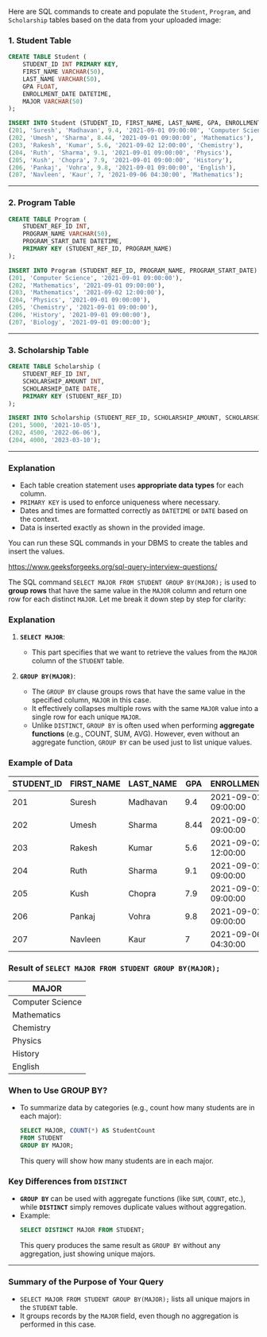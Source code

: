 Here are SQL commands to create and populate the `Student`, `Program`, and `Scholarship` tables based on the data from your uploaded image:

### **1. Student Table**
```sql
CREATE TABLE Student (
    STUDENT_ID INT PRIMARY KEY,
    FIRST_NAME VARCHAR(50),
    LAST_NAME VARCHAR(50),
    GPA FLOAT,
    ENROLLMENT_DATE DATETIME,
    MAJOR VARCHAR(50)
);

INSERT INTO Student (STUDENT_ID, FIRST_NAME, LAST_NAME, GPA, ENROLLMENT_DATE, MAJOR) VALUES
(201, 'Suresh', 'Madhavan', 9.4, '2021-09-01 09:00:00', 'Computer Science'),
(202, 'Umesh', 'Sharma', 8.44, '2021-09-01 09:00:00', 'Mathematics'),
(203, 'Rakesh', 'Kumar', 5.6, '2021-09-02 12:00:00', 'Chemistry'),
(204, 'Ruth', 'Sharma', 9.1, '2021-09-01 09:00:00', 'Physics'),
(205, 'Kush', 'Chopra', 7.9, '2021-09-01 09:00:00', 'History'),
(206, 'Pankaj', 'Vohra', 9.8, '2021-09-01 09:00:00', 'English'),
(207, 'Navleen', 'Kaur', 7, '2021-09-06 04:30:00', 'Mathematics');
```

---

### **2. Program Table**
```sql
CREATE TABLE Program (
    STUDENT_REF_ID INT,
    PROGRAM_NAME VARCHAR(50),
    PROGRAM_START_DATE DATETIME,
    PRIMARY KEY (STUDENT_REF_ID, PROGRAM_NAME)
);

INSERT INTO Program (STUDENT_REF_ID, PROGRAM_NAME, PROGRAM_START_DATE) VALUES
(201, 'Computer Science', '2021-09-01 09:00:00'),
(202, 'Mathematics', '2021-09-01 09:00:00'),
(203, 'Mathematics', '2021-09-02 12:00:00'),
(204, 'Physics', '2021-09-01 09:00:00'),
(205, 'Chemistry', '2021-09-01 09:00:00'),
(206, 'History', '2021-09-01 09:00:00'),
(207, 'Biology', '2021-09-01 09:00:00');
```

---

### **3. Scholarship Table**
```sql
CREATE TABLE Scholarship (
    STUDENT_REF_ID INT,
    SCHOLARSHIP_AMOUNT INT,
    SCHOLARSHIP_DATE DATE,
    PRIMARY KEY (STUDENT_REF_ID)
);

INSERT INTO Scholarship (STUDENT_REF_ID, SCHOLARSHIP_AMOUNT, SCHOLARSHIP_DATE) VALUES
(201, 5000, '2021-10-05'),
(202, 4500, '2022-06-06'),
(204, 4000, '2023-03-10');
```

---

### **Explanation**
- Each table creation statement uses **appropriate data types** for each column.
- `PRIMARY KEY` is used to enforce uniqueness where necessary.
- Dates and times are formatted correctly as `DATETIME` or `DATE` based on the context.
- Data is inserted exactly as shown in the provided image.

You can run these SQL commands in your DBMS to create the tables and insert the values.



https://www.geeksforgeeks.org/sql-query-interview-questions/


The SQL command `SELECT MAJOR FROM STUDENT GROUP BY(MAJOR);` is used to **group rows** that have the same value in the `MAJOR` column and return one row for each distinct `MAJOR`. Let me break it down step by step for clarity:

### **Explanation**
1. **`SELECT MAJOR`**:  
   - This part specifies that we want to retrieve the values from the `MAJOR` column of the `STUDENT` table.
  
2. **`GROUP BY(MAJOR)`**:  
   - The `GROUP BY` clause groups rows that have the same value in the specified column, `MAJOR` in this case.
   - It effectively collapses multiple rows with the same `MAJOR` value into a single row for each unique `MAJOR`.
   - Unlike `DISTINCT`, `GROUP BY` is often used when performing **aggregate functions** (e.g., COUNT, SUM, AVG). However, even without an aggregate function, `GROUP BY` can be used just to list unique values.

### **Example of Data**
| STUDENT_ID | FIRST_NAME | LAST_NAME | GPA | ENROLLMENT_DATE       | MAJOR            |
|------------|------------|-----------|-----|----------------------|-----------------|
| 201        | Suresh     | Madhavan  | 9.4 | 2021-09-01 09:00:00  | Computer Science |
| 202        | Umesh      | Sharma    | 8.44| 2021-09-01 09:00:00  | Mathematics      |
| 203        | Rakesh     | Kumar     | 5.6 | 2021-09-02 12:00:00  | Chemistry        |
| 204        | Ruth       | Sharma    | 9.1 | 2021-09-01 09:00:00  | Physics          |
| 205        | Kush       | Chopra    | 7.9 | 2021-09-01 09:00:00  | History          |
| 206        | Pankaj     | Vohra     | 9.8 | 2021-09-01 09:00:00  | English          |
| 207        | Navleen    | Kaur      | 7   | 2021-09-06 04:30:00  | Mathematics      |

### **Result of `SELECT MAJOR FROM STUDENT GROUP BY(MAJOR);`**
| MAJOR            |
|-----------------|
| Computer Science |
| Mathematics      |
| Chemistry        |
| Physics          |
| History          |
| English          |

### **When to Use GROUP BY?**
- To summarize data by categories (e.g., count how many students are in each major):
  ```sql
  SELECT MAJOR, COUNT(*) AS StudentCount 
  FROM STUDENT 
  GROUP BY MAJOR;
  ```
  This query will show how many students are in each major.

### **Key Differences from `DISTINCT`**
- **`GROUP BY`** can be used with aggregate functions (like `SUM`, `COUNT`, etc.), while **`DISTINCT`** simply removes duplicate values without aggregation.
- Example:
  ```sql
  SELECT DISTINCT MAJOR FROM STUDENT;
  ```
  This query produces the same result as `GROUP BY` without any aggregation, just showing unique majors.

---

### **Summary of the Purpose of Your Query**
- `SELECT MAJOR FROM STUDENT GROUP BY(MAJOR);` lists all unique majors in the `STUDENT` table.  
- It groups records by the `MAJOR` field, even though no aggregation is performed in this case.
